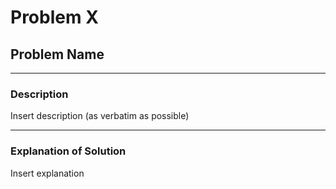 # Problem X
## Problem Name

---

### Description

Insert description (as verbatim as possible)

---

### Explanation of Solution

Insert explanation

